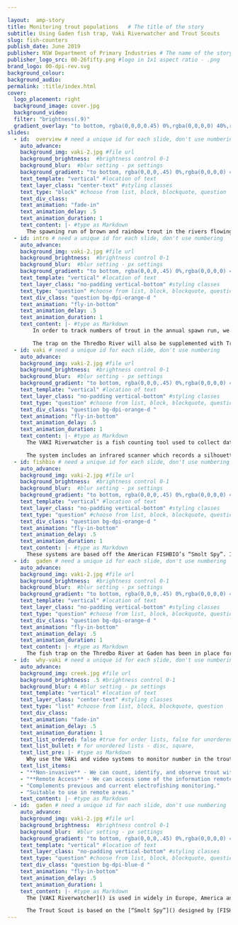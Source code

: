 ```yaml
---

layout:  amp-story
title: Monitoring trout populations   # The title of the story
subtitle: Using Gaden fish trap, Vaki Riverwatcher and Trout Scouts
slug: fish-counters
publish_date: June 2019
publisher: NSW Department of Primary Industries # The name of the story's publisher
publisher_logo_src: 00-26fifty.png #logo in 1x1 aspect ratio - .png
brand_logo: 00-dpi-rev.svg
background_colour:
background_audio:
permalink: :title/index.html
cover:
  logo_placement: right
  background_image: cover.jpg
  background_video:
  filter: "brightness(.9)"
  gradient_overlay: "to bottom, rgba(0,0,0,0.45) 0%,rgba(0,0,0,0) 40%,rgba(0,0,0,0) 100%"
slides:
  - id:  overview # need a unique id for each slide, don't use numbering
    auto_advance:
    background_img: vaki-2.jpg #file url
    background_brightness:  #brightness control 0-1
    background_blur:  #blur setting - px settings
    background_gradient: "to bottom, rgba(0,0,0,.45) 0%,rgba(0,0,0,0) 40%,rgba(0,0,0,0) 100%" # add in CSS gradient
    text_template: "vertical" #location of text
    text_layer_class: "center-text" #styling classes
    text_type: "block" #choose from list, block, blockquote, question
    text_div_class:
    text_animation: "fade-in"
    text_animation_delay: .5
    text_animation_duration: 1
    text_content: |- #type as Markdown
      The spawning run of brown and rainbow trout in the rivers flowing to Eucumbene and Jindabyne Dams form an integral component of the fishery in the region.
  - id: intro # need a unique id for each slide, don't use numbering
    auto_advance:
    background_img: vaki-2.jpg #file url
    background_brightness:  #brightness control 0-1
    background_blur:  #blur setting - px settings
    background_gradient: "to bottom, rgba(0,0,0,.45) 0%,rgba(0,0,0,0) 40%,rgba(0,0,0,0) 100%" # add in CSS gradient
    text_template: "vertical" #location of text
    text_layer_class: "no-padding vertical-bottom" #styling classes
    text_type: "question" #choose from list, block, blockquote, question
    text_div_class: "question bg-dpi-orange-d "
    text_animation: "fly-in-bottom"
    text_animation_delay: .5
    text_animation_duration: 1
    text_content: |- #type as Markdown
        In order to track numbers of trout in the annual spawn run, we are installing a VAKI Riverwatcher system. This will be complemented by a number of Trout Scout video systems.

        The trap on the Thredbo River will also be supplemented with Trout Scout video systems situated in the Jindabyne catchment.
  - id: vaki # need a unique id for each slide, don't use numbering
    auto_advance:
    background_img: vaki-2.jpg #file url
    background_brightness:  #brightness control 0-1
    background_blur:  #blur setting - px settings
    background_gradient: "to bottom, rgba(0,0,0,.45) 0%,rgba(0,0,0,0) 40%,rgba(0,0,0,0) 100%" # add in CSS gradient
    text_template: "vertical" #location of text
    text_layer_class: "no-padding vertical-bottom" #styling classes
    text_type: "question" #choose from list, block, blockquote, question
    text_div_class: "question bg-dpi-orange-d "
    text_animation: "fly-in-bottom"
    text_animation_delay: .5
    text_animation_duration: 1
    text_content: |- #type as Markdown
      The VAKI Riverwatcher is a fish counting tool used to collect data on fish numbers and movements and this information will aid in the improved management of the Snowy Lakes fisheries.

      The system includes an infrared scanner which records a silhouette image of the fish and this scanner also triggers a camera which captures photographs or video of each fish.
  - id: fishbio # need a unique id for each slide, don't use numbering
    auto_advance:
    background_img: vaki-2.jpg #file url
    background_brightness:  #brightness control 0-1
    background_blur:  #blur setting - px settings
    background_gradient: "to bottom, rgba(0,0,0,.45) 0%,rgba(0,0,0,0) 40%,rgba(0,0,0,0) 100%" # add in CSS gradient
    text_template: "vertical" #location of text
    text_layer_class: "no-padding vertical-bottom" #styling classes
    text_type: "question" #choose from list, block, blockquote, question
    text_div_class: "question bg-dpi-orange-d "
    text_animation: "fly-in-bottom"
    text_animation_delay: .5
    text_animation_duration: 1
    text_content: |- #type as Markdown
      These systems are based off the American FISHBIO’s “Smolt Spy”. It involves a motion detection Camera system that will record any fish moving through the device. From this we are able to collect information about when trout travel up and downstream to spawn, as well as size range and species.
  - id:  gaden # need a unique id for each slide, don't use numbering
    auto_advance:
    background_img: vaki-2.jpg #file url
    background_brightness:  #brightness control 0-1
    background_blur:  #blur setting - px settings
    background_gradient: "to bottom, rgba(0,0,0,.45) 0%,rgba(0,0,0,0) 40%,rgba(0,0,0,0) 100%" # add in CSS gradient
    text_template: "vertical" #location of text
    text_layer_class: "no-padding vertical-bottom" #styling classes
    text_type: "question" #choose from list, block, blockquote, question
    text_div_class: "question bg-dpi-orange-d "
    text_animation: "fly-in-bottom"
    text_animation_delay: .5
    text_animation_duration: 1
    text_content: |- #type as Markdown
      The fish trap on the Thredbo River at Gaden has been in place for many years. The trap is checked daily by hatchery staff and all fish measured and checked for tags. Those that are not required for the hatchery operations are released upstream so they can continue on their journey.
  - id:  why-vaki # need a unique id for each slide, don't use numbering
    auto_advance:
    background_img: creek.jpg #file url
    background_brightness: .5 #brightness control 0-1
    background_blur: 4 #blur setting - px settings
    text_template: "vertical" #location of text
    text_layer_class: "center-text" #styling classes
    text_type: "list" #choose from list, block, blockquote, question
    text_div_class:
    text_animation: "fade-in"
    text_animation_delay: .5
    text_animation_duration: 1
    text_list_ordered: false #true for order lists, false for unordered
    text_list_bullet: # for unordered lists - disc, square,
    text_list_pre: |- #type as Markdown
      Why use the VAKi and video systems to monitor number in the trout spawning run?
    text_list_items:
    - "**Non-invasive** - We can count, identify, and observe trout without having to touch them or remove them from the water."
    - "**Remote Access** - We can access some of the information remotely in all weather conditions."
    - "Complements previous and current electrofishing monitoring."
    - "Suitable to use in remote areas."
    text_content: |- #type as Markdown
  - id:  gaden # need a unique id for each slide, don't use numbering
    auto_advance:
    background_img: vaki-2.jpg #file url
    background_brightness:  #brightness control 0-1
    background_blur:  #blur setting - px settings
    background_gradient: "to bottom, rgba(0,0,0,.45) 0%,rgba(0,0,0,0) 40%,rgba(0,0,0,0) 100%" # add in CSS gradient
    text_template: "vertical" #location of text
    text_layer_class: "no-padding vertical-bottom" #styling classes
    text_type: "question" #choose from list, block, blockquote, question
    text_div_class: "question bg-dpi-blue-d "
    text_animation: "fly-in-bottom"
    text_animation_delay: .5
    text_animation_duration: 1
    text_content: |- #type as Markdown
      The [VAKI Riverwatcher]() is used in widely in Europe, America and Canada to monitor migratory salmonids.

      The Trout Scout is based on the [“Smolt Spy”]() designed by [FISHBIO]() in America. FISHBIO use it mainly to monitor juvenile fish but NSW DPI have designed systems for a range of environments and fish sizes.
---
```

